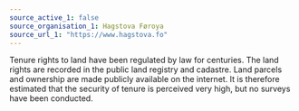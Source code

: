 ```yaml
---
source_active_1: false
source_organisation_1: Hagstova Føroya
source_url_1: "https://www.hagstova.fo"
---
```

Tenure rights to land have been regulated by law for centuries. The land rights are recorded in the public land registry and cadastre. Land parcels and ownership are made publicly available on the internet. It is therefore estimated that the security of tenure is perceived very high, but no surveys have been conducted.
